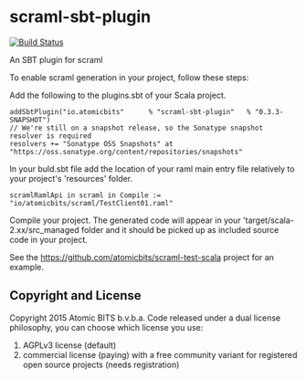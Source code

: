 # scraml-sbt-plugin

[![Build Status](https://travis-ci.org/atomicbits/scraml-sbt-plugin.svg?branch=develop)](https://travis-ci.org/atomicbits/scraml-sbt-plugin)

An SBT plugin for scraml

To enable scraml generation in your project, follow these steps:

Add the following to the plugins.sbt of your Scala project.

    addSbtPlugin("io.atomicbits"      % "scraml-sbt-plugin"   % "0.3.3-SNAPSHOT")
    // We're still on a snapshot release, so the Sonatype snapshot resolver is required
    resolvers += "Sonatype OSS Snapshots" at "https://oss.sonatype.org/content/repositories/snapshots"
    
    
In your buld.sbt file add the location of your raml main entry file relatively to your project's 'resources' folder.

    scramlRamlApi in scraml in Compile := "io/atomicbits/scraml/TestClient01.raml"

Compile your project. The generated code will appear in your 'target/scala-2.xx/src_managed folder and it should be picked up as included source code in your project. 

See the https://github.com/atomicbits/scraml-test-scala project for an example. 

## Copyright and License
Copyright 2015 Atomic BITS b.v.b.a. Code released under a dual license philosophy, you can choose which license you use: 

   1. AGPLv3 license (default) 
   2. commercial license (paying) with a free community variant for registered open source projects (needs registration)

